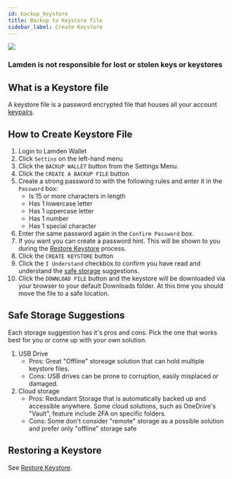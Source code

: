 ```yaml
---
id: backup_keystore
title: Backup to Keystore File
sidebar_label: Create Keystore
---
```


![](/img/wallet/gif/1.0.0_backup_keystore.gif)

### **Lamden is not responsible for lost or stolen keys or keystores**

## What is a Keystore file
A keystore file is a password encrypted file that houses all your account <u>[keypairs](/docs/wallet/accounts_linked_overview)</u>. 

## How to Create Keystore File
1. Login to Lamden Wallet
2. Click `Settins` on the left-hand menu
3. Click the `BACKUP WALLET` button from the Settings Menu.
4. Click the `CREATE A BACKUP FILE` button
5. Create a strong password to with the following rules and enter it in the `Password` box:
    - Is 15 or more characters in length
    - Has 1 lowercase letter
    - Has 1 uppercase letter
    - Has 1 number
    - Has 1 special character
6. Enter the same password again in the `Confirm Password` box.
7. If you want you can create a password hint.  This will be shown to you during the <u>[Restore Keystore](/docs/wallet/restore_keystore)</u> process.
8. Click the `CREATE KEYSTORE` button
9. Click the `I Understand` checkbox to confirm you have read and understand the <u>[safe storage](/docs/wallet/backup_keystore#safe-storage-suggestions)</u> suggestions.
10. Click the `DOWNLOAD FILE` button and the keystore will be downloaded via your browser to your default Downloads folder.  At this time you should move the file to a safe location.

## Safe Storage Suggestions
Each storage suggestion has it's pros and cons.  Pick the one that works best for you or come up with your own solution.

1. USB Drive
    - Pros: Great "Offline" storeage solution that can hold multiple keystore files.
    - Cons: USB drives can be prone to corruption, easily misplaced or damaged.
2. Cloud storage
    - Pros: Redundant Storage that is automatically backed up and accessible anywhere.  Some cloud solutions, such as OneDrive's "Vault", feature include 2FA on specific folders.
    - Cons: Some don't consider "remote" storage as a possible solution and prefer only "offline" storage safe

## Restoring a Keystore
See <u>[Restore Keystore](/docs/wallet/restore_keystore)</u>.